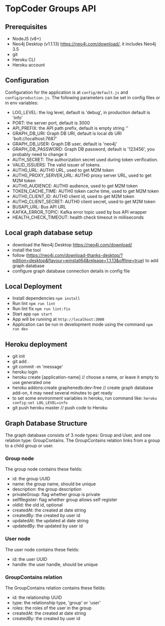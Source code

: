 # TopCoder Groups API

## Prerequisites

- NodeJS (v8+)
- Neo4j Desktop (v1.1.13) https://neo4j.com/download/, it includes Neo4j 3.5
- git
- Heroku CLI
- Heroku account


## Configuration

Configuration for the application is at `config/default.js` and `config/production.js`.
The following parameters can be set in config files or in env variables:

- LOG_LEVEL: the log level, default is 'debug', in production default is 'info'
- PORT: the server port, default is 3000
- API_PREFIX: the API path prefix, default is empty string ''
- GRAPH_DB_URI: Graph DB URI, default is local db URI 'bolt://localhost:7687'
- GRAPH_DB_USER: Graph DB user, default is 'neo4j'
- GRAPH_DB_PASSWORD: Graph DB password, default is '123456', you probably need to change it
- AUTH_SECRET: The authorization secret used during token verification.
- VALID_ISSUERS: The valid issuer of tokens.
- AUTH0_URL: AUTH0 URL, used to get M2M token
- AUTH0_PROXY_SERVER_URL: AUTH0 proxy server URL, used to get M2M token
- AUTH0_AUDIENCE: AUTH0 audience, used to get M2M token
- TOKEN_CACHE_TIME: AUTH0 token cache time, used to get M2M token
- AUTH0_CLIENT_ID: AUTH0 client id, used to get M2M token
- AUTH0_CLIENT_SECRET: AUTH0 client secret, used to get M2M token
- BUSAPI_URL: Bus API URL
- KAFKA_ERROR_TOPIC: Kafka error topic used by bus API wrapper
- HEALTH_CHECK_TIMEOUT: health check timeout in milliseconds


## Local graph database setup

- download the Neo4j Desktop https://neo4j.com/download/
- install the tool
- follow (https://neo4j.com/download-thanks-desktop/?edition=desktop&flavour=winstall64&release=1.1.13&offline=true) to add graph database
- configure graph database connection details in config file

## Local Deployment

- Install dependencies `npm install`
- Run lint `npm run lint`
- Run lint fix `npm run lint:fix`
- Start app `npm start`
- App will be running at `http://localhost:3000`
- Application can be run in development mode using the command `npm run dev`

## Heroku deployment
- git init
- git add .
- git commit -m 'message'
- heroku login
- heroku create [application-name] // choose a name, or leave it empty to use generated one
- heroku addons:create graphenedb:dev-free // create graph database add-on, it may need several minutes to get ready
- to set some environment variables in heroku, run command like:
  `heroku config:set LOG_LEVEL=info`
- git push heroku master // push code to Heroku

## Graph Database Structure

The graph database consists of 3 node types: Group and User, and one relation type: GroupContains.
The GroupContains relation links from a group to a child group or user.

### Group node

The group node contains these fields:

- id: the group UUID
- name: the group name, should be unique
- description: the group description
- privateGroup: flag whether group is private
- selfRegister: flag whether group allows self register
- oldId: the old id, optional
- createdAt: the created at date string
- createdBy: the created by user id
- updatedAt: the updated at date string
- updatedBy: the updated by user id


### User node

The user node contains these fields:

- id: the user UUID
- handle: the user handle, should be unique

### GroupContains relation

The GroupContains relation contains these fields:

- id: the relationship UUID
- type: the relationship type, 'group' or 'user'
- roles: the roles of the user in the group
- createdAt: the created at date string
- createdBy: the created by user id